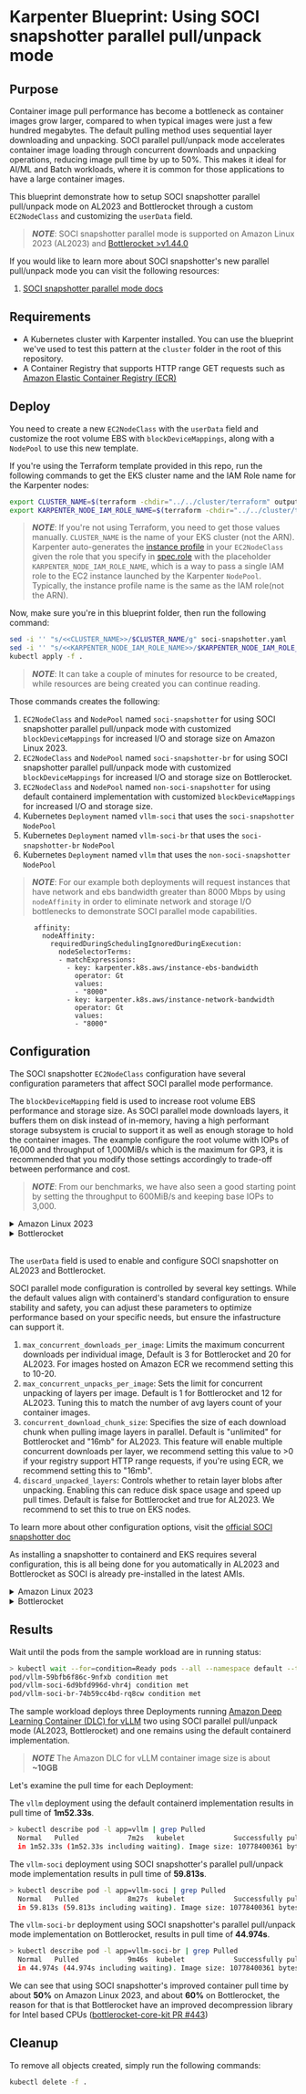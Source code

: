 
# Karpenter Blueprint: Using SOCI snapshotter parallel pull/unpack mode

## Purpose

Container image pull performance has become a bottleneck as container images grow larger, compared to when typical images were just a few hundred megabytes.
The default pulling method uses sequential layer downloading and unpacking. SOCI parallel pull/unpack mode accelerates container image loading through concurrent downloads and unpacking operations, reducing image pull time by up to 50%. This makes it ideal for AI/ML and Batch workloads, where it is common for those applications to have a large container images.

This blueprint demonstrate how to setup SOCI snapshotter parallel pull/unpack mode on AL2023 and Bottlerocket through a custom `EC2NodeClass` and customizing the `userData` field.

> ***NOTE***: SOCI snapshotter parallel mode is supported on Amazon Linux 2023 (AL2023) and [Bottlerocket >v1.44.0](https://github.com/bottlerocket-os/bottlerocket/releases/tag/v1.44.0)

If you would like to learn more about SOCI snapshotter's new parallel pull/unpack mode you can visit the following resources:
1. [SOCI snapshotter parallel mode docs](https://github.com/awslabs/soci-snapshotter/blob/main/docs/parallel-mode.md)

## Requirements

* A Kubernetes cluster with Karpenter installed. You can use the blueprint we've used to test this pattern at the `cluster` folder in the root of this repository.
* A Container Registry that supports HTTP range GET requests such as [Amazon Elastic Container Registry (ECR)](https://aws.amazon.com/ecr/)

## Deploy

You need to create a new `EC2NodeClass` with the `userData` field and customize the root volume EBS with `blockDeviceMappings`, along with a `NodePool` to use this new template.

If you're using the Terraform template provided in this repo, run the following commands to get the EKS cluster name and the IAM Role name for the Karpenter nodes:

```sh
export CLUSTER_NAME=$(terraform -chdir="../../cluster/terraform" output -raw cluster_name)
export KARPENTER_NODE_IAM_ROLE_NAME=$(terraform -chdir="../../cluster/terraform" output -raw node_instance_role_name)
```

> ***NOTE***: If you're not using Terraform, you need to get those values manually. `CLUSTER_NAME` is the name of your EKS cluster (not the ARN). Karpenter auto-generates the [instance profile](https://docs.aws.amazon.com/IAM/latest/UserGuide/id_roles_use_switch-role-ec2_instance-profiles) in your `EC2NodeClass` given the role that you specify in [spec.role](https://karpenter.sh/preview/concepts/nodeclasses/) with the placeholder `KARPENTER_NODE_IAM_ROLE_NAME`, which is a way to pass a single IAM role to the EC2 instance launched by the Karpenter `NodePool`. Typically, the instance profile name is the same as the IAM role(not the ARN).

Now, make sure you're in this blueprint folder, then run the following command:

```sh
sed -i '' "s/<<CLUSTER_NAME>>/$CLUSTER_NAME/g" soci-snapshotter.yaml
sed -i '' "s/<<KARPENTER_NODE_IAM_ROLE_NAME>>/$KARPENTER_NODE_IAM_ROLE_NAME/g" soci-snapshotter.yaml
kubectl apply -f .
```

> ***NOTE***: It can take a couple of minutes for resource to be created, while resources are being created you can continue reading.

Those commands creates the following:
1. `EC2NodeClass` and `NodePool` named `soci-snapshotter` for using SOCI snapshotter parallel pull/unpack mode with customized `blockDeviceMappings` for increased I/O and storage size on Amazon Linux 2023.
2. `EC2NodeClass` and `NodePool` named `soci-snapshotter-br` for using SOCI snapshotter parallel pull/unpack mode with customized `blockDeviceMappings` for increased I/O and storage size on Bottlerocket.
3. `EC2NodeClass` and `NodePool` named `non-soci-snapshotter` for using default containerd implementation with customized `blockDeviceMappings` for increased I/O and storage size.
4. Kubernetes `Deployment` named `vllm-soci` that uses the `soci-snapshotter` `NodePool`
5. Kubernetes `Deployment` named `vllm-soci-br` that uses the `soci-snapshotter-br` `NodePool`
6. Kubernetes `Deployment` named `vllm` that uses the `non-soci-snapshotter` `NodePool`

> ***NOTE***: For our example both deployments will request instances that have network and ebs bandwidth greater than 8000 Mbps by using `nodeAffinity` in order to eliminate network and storage I/O bottlenecks to demonstrate SOCI parallel mode capabilities.
```
      affinity:
        nodeAffinity:
          requiredDuringSchedulingIgnoredDuringExecution:
            nodeSelectorTerms:
            - matchExpressions:
              - key: karpenter.k8s.aws/instance-ebs-bandwidth
                operator: Gt
                values:
                - "8000"
              - key: karpenter.k8s.aws/instance-network-bandwidth
                operator: Gt
                values:
                - "8000"
```
## Configuration

The SOCI snapshotter `EC2NodeClass` configuration have several configuration parameters that affect SOCI parallel mode performance.

The `blockDeviceMapping` field is used to increase root volume EBS performance and storage size.
As SOCI parallel mode downloads layers, it buffers them on disk instead of in-memory, having a high performant storage subsystem is crucial to support it as well as enough storage to hold the container images.
The example configure the root volume with IOPs of 16,000 and throughput of 1,000MiB/s which is the maximum for GP3, it is recommended that you modify those settings accordingly to trade-off between performance and cost.
> ***NOTE***: From our benchmarks, we have also seen a good starting point by setting the throughput to 600MiB/s and keeping base IOPs to 3,000.

<details>
<summary>Amazon Linux 2023</summary>

```yaml
apiVersion: karpenter.k8s.aws/v1
kind: EC2NodeClass
metadata:
  name: soci-snapshotter
...
...
spec:
  blockDeviceMappings:
  - deviceName: /dev/xvda
    ebs:
      volumeSize: 100Gi
      volumeType: gp3
      throughput: 1000
      iops: 16000
...
...
```
</details>
<details>
<summary>Bottlerocket</summary>

Bottlerocket defaults to two block devices, one for Bottlerocket's control volume and the other for container resources such as images and logs, in the example below we have configured Bottlerocket's secondary block device with increased EBS storage & throughput to support SOCI parallel mode.

```yaml
apiVersion: karpenter.k8s.aws/v1
kind: EC2NodeClass
metadata:
  name: soci-snapshotter-br
...
...
spec:
  blockDeviceMappings:
    - deviceName: /dev/xvda
      ebs:
        volumeSize: 4Gi
        volumeType: gp3
        encrypted: true
    - deviceName: /dev/xvdb
      ebs:
        volumeSize: 100Gi
        volumeType: gp3
        throughput: 1000
        iops: 16000
        encrypted: true
...
...
```

</details>
<br>

The `userData` field is used to enable and configure SOCI snapshotter on AL2023 and Bottlerocket.

SOCI parallel mode configuration is controlled by several key settings. While the default values align with containerd's standard configuration to ensure stability and safety, you can adjust these parameters to optimize performance based on your specific needs, but ensure the infastructure can support it.

1. `max_concurrent_downloads_per_image`: Limits the maximum concurrent downloads per individual image, Default is 3 for Bottlerocket and 20 for AL2023. For images hosted on Amazon ECR we recommend setting this to 10-20.
2. `max_concurrent_unpacks_per_image`: Sets the limit for concurrent unpacking of layers per image. Default is 1 for Bottlerocket and 12 for AL2023. Tuning this to match the number of avg layers count of your container images.
3. `concurrent_download_chunk_size`: Specifies the size of each download chunk when pulling image layers in parallel. Default is "unlimited" for Bottlerocket and "16mb" for AL2023. This feature will enable multiple concurrent downloads per layer, we recommend setting this value to >0 if your registry support HTTP range requests, if you're using ECR, we recommend setting this to "16mb".
4. `discard_unpacked_layers`: Controls whether to retain layer blobs after unpacking. Enabling this can reduce disk space usage and speed up pull times. Default is false for Bottlerocket and true for AL2023. We recommend to set this to true on EKS nodes.

To learn more about other configuration options, visit the [official SOCI snapshotter doc](https://github.com/awslabs/soci-snapshotter/blob/main/docs/parallel-mode.md#configuration)

As installing a snapshotter to containerd and EKS requires several configuration, this is all being done for you automatically in AL2023 and Bottlerocket as SOCI is already pre-installed in the latest AMIs.

<details>
<summary>Amazon Linux 2023</summary>

SOCI snapshotter parallel mode can be enabled in AL2023 through featureGate named "FastImagePull", in AL2023 we use [`NodeConfig`](https://awslabs.github.io/amazon-eks-ami/nodeadm/) simplify various data plane configurations.

> ***NOTE***: At this time, it is not possible to change SOCI parallel mode settings on AL2023.


```yaml
apiVersion: karpenter.k8s.aws/v1
kind: EC2NodeClass
metadata:
  name: soci-snapshotter
...
...
spec:
...
...
  userData: |
    apiVersion: node.eks.aws/v1alpha1
    kind: NodeConfig
    spec:
      featureGates:
        FastImagePull: true
```
</details>

<details>
<summary>Bottlerocket</summary>

SOCI snapshotter parallel mode can be enabled and configured in Bottlerocket through the [Settings API](https://bottlerocket.dev/en/os/1.44.x/api/settings/container-runtime-plugins/#tag-soci-parallel-pull-configuration).

In Bottlerocket, SOCI's data dir is configured at `/var/lib/soci-snapshotter`, to take advantage of instances with NVMe disks, we will need to configure ephemeral storage through Bottlerocket's Settings API, with `[settings.bootstrap-commands.k8s-ephemeral-storage]` as you can see below, we added `/var/lib/soci-snapshotter` as a bind dir.

```yaml
apiVersion: karpenter.k8s.aws/v1
kind: EC2NodeClass
metadata:
  name: soci-snapshotter-br
...
...
spec:
...
...
  userData: |
    [settings.container-runtime]
    snapshotter = "soci"
    [settings.container-runtime-plugins.soci-snapshotter]
    pull-mode = "parallel-pull-unpack"
    [settings.container-runtime-plugins.soci-snapshotter.parallel-pull-unpack]
    max-concurrent-downloads-per-image = 20
    concurrent-download-chunk-size = "16mb"
    max-concurrent-unpacks-per-image = 12
    discard-unpacked-layers = true
    [settings.bootstrap-commands.k8s-ephemeral-storage]
    commands = [
        ["apiclient", "ephemeral-storage", "init"],
        ["apiclient", "ephemeral-storage" ,"bind", "--dirs", "/var/lib/containerd", "/var/lib/kubelet", "/var/log/pods", "/var/lib/soci-snapshotter"]
    ]
    essential = true
    mode = "always"
```
</details>

## Results

Wait until the pods from the sample workload are in running status:
```sh
> kubectl wait --for=condition=Ready pods --all --namespace default --timeout=300s
pod/vllm-59bfb6f86c-9nfxb condition met
pod/vllm-soci-6d9bfd996d-vhr4j condition met
pod/vllm-soci-br-74b59cc4bd-rq8cw condition met
```

The sample workload deploys three Deployments running [Amazon Deep Learning Container (DLC) for vLLM](https://docs.aws.amazon.com/deep-learning-containers/latest/devguide/dlc-vllm-x86-ec2.html) two using SOCI parallel pull/unpack mode (AL2023, Bottlerocket) and one remains using the default containerd implementation.
> ***NOTE*** The Amazon DLC for vLLM container image size is about **~10GB**

Let's examine the pull time for each Deployment:

The `vllm` deployment using the default containerd implementation results in pull time of **1m52.33s**.
```sh
> kubectl describe pod -l app=vllm | grep Pulled
  Normal   Pulled            7m2s   kubelet            Successfully pulled image "763104351884.dkr.ecr.us-east-1.amazonaws.com/vllm:0.9-gpu-py312-ec2"
  in 1m52.33s (1m52.33s including waiting). Image size: 10778400361 bytes.
```

The `vllm-soci` deployment using SOCI snapshotter's parallel pull/unpack mode implementation results in pull time of **59.813s**.
```sh
> kubectl describe pod -l app=vllm-soci | grep Pulled
  Normal   Pulled            8m27s  kubelet            Successfully pulled image "763104351884.dkr.ecr.us-east-1.amazonaws.com/vllm:0.9-gpu-py312-ec2"
  in 59.813s (59.813s including waiting). Image size: 10778400361 bytes.
```

The `vllm-soci-br` deployment using SOCI snapshotter's parallel pull/unpack mode implementation on Bottlerocket, results in pull time of **44.974s**.
```sh
> kubectl describe pod -l app=vllm-soci-br | grep Pulled
  Normal   Pulled            9m46s  kubelet            Successfully pulled image "763104351884.dkr.ecr.us-east-1.amazonaws.com/vllm:0.9-gpu-py312-ec2"
  in 44.974s (44.974s including waiting). Image size: 10778400361 bytes.
```

We can see that using SOCI snapshotter's improved container pull time by about **50%** on Amazon Linux 2023, and about **60%** on Bottlerocket, the reason for that is that Bottlerocket have an improved decompression library for Intel based CPUs ([bottlerocket-core-kit PR #443](https://github.com/bottlerocket-os/bottlerocket-core-kit/pull/443))


## Cleanup

To remove all objects created, simply run the following commands:

```sh
kubectl delete -f .
```

